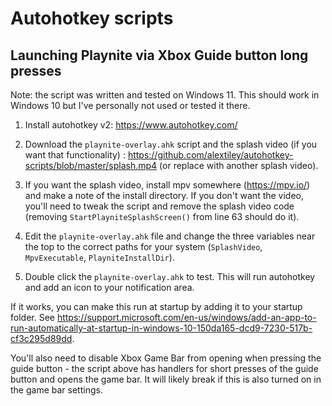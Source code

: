 # Autohotkey scripts

## Launching Playnite via Xbox Guide button long presses

Note: the script was written and tested on Windows 11. This should work in Windows 10 but I've personally not used or tested it there.

1. Install autohotkey v2: https://www.autohotkey.com/

2. Download the `playnite-overlay.ahk` script and the splash video (if you want that functionality) : https://github.com/alextiley/autohotkey-scripts/blob/master/splash.mp4 (or replace with another splash video).

3. If you want the splash video, install mpv somewhere (https://mpv.io/) and make a note of the install directory. If you don't want the video, you'll need to tweak the script and remove the splash video code (removing `StartPlayniteSplashScreen()` from line 63 should do it).

4. Edit the `playnite-overlay.ahk` file and change the three variables near the top to the correct paths for your system (`SplashVideo`, `MpvExecutable`, `PlayniteInstallDir`).

5. Double click the `playnite-overlay.ahk` to test. This will run autohotkey and add an icon to your notification area.

If it works, you can make this run at startup by adding it to your startup folder. See https://support.microsoft.com/en-us/windows/add-an-app-to-run-automatically-at-startup-in-windows-10-150da165-dcd9-7230-517b-cf3c295d89dd.

You'll also need to disable Xbox Game Bar from opening when pressing the guide button - the script above has handlers for short presses of the guide button and opens the game bar. It will likely break if this is also turned on in the game bar settings.
